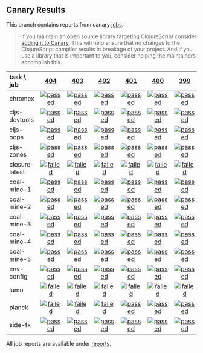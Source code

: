 ## Canary Results

This branch contains reports from canary [jobs](https://github.com/cljs-oss/canary/tree/jobs).

> If you maintain an open source library targeting ClojureScript consider [adding it to Canary](https://github.com/cljs-oss/canary/tree/master#how-to-participate). This will help ensure that no changes to the ClojureScript compiler results in breakage of your project. And if you use a library that is important to you, consider helping the maintainers accomplish this.

[//]: # (begin_overview_table)

| task \ job | <a href="reports/2018/06/04/job-000404-1.10.294-72e99c5" title="job #404 finished on 2018-06-04">404</a> | <a href="reports/2018/06/03/job-000403-1.10.294-72e99c5" title="job #403 finished on 2018-06-03">403</a> | <a href="reports/2018/06/02/job-000402-1.10.294-72e99c5" title="job #402 finished on 2018-06-02">402</a> | <a href="reports/2018/06/01/job-000401-1.10.288-2ad1470" title="job #401 finished on 2018-06-01">401</a> | <a href="reports/2018/05/31/job-000400-1.10.288-2ad1470" title="job #400 finished on 2018-05-31">400</a> | <a href="reports/2018/05/30/job-000399-1.10.288-2ad1470" title="job #399 finished on 2018-05-30">399</a> | <a href="reports/2018/05/29/job-000398-1.10.288-2ad1470" title="job #398 finished on 2018-05-29">398</a> | <a href="reports/2018/05/28/job-000397-1.10.288-2ad1470" title="job #397 finished on 2018-05-28">397</a> | <a href="reports/2018/05/27/job-000396-1.10.288-2ad1470" title="job #396 finished on 2018-05-27">396</a> | <a href="reports/2018/05/26/job-000395-1.10.288-2ad1470" title="job #395 finished on 2018-05-26">395</a> |
| :--- | :---: | :---: | :---: | :---: | :---: | :---: | :---: | :---: | :---: | :---: |
| chromex | <a href="reports/2018/06/04/job-000404-1.10.294-72e99c5#-chromex"><img title="passed" src="http://box.binaryage.com/s-passed.svg"><a> | <a href="reports/2018/06/03/job-000403-1.10.294-72e99c5#-chromex"><img title="passed" src="http://box.binaryage.com/s-passed.svg"><a> | <a href="reports/2018/06/02/job-000402-1.10.294-72e99c5#-chromex"><img title="passed" src="http://box.binaryage.com/s-passed.svg"><a> | <a href="reports/2018/06/01/job-000401-1.10.288-2ad1470#-chromex"><img title="passed" src="http://box.binaryage.com/s-passed.svg"><a> | <a href="reports/2018/05/31/job-000400-1.10.288-2ad1470#-chromex"><img title="passed" src="http://box.binaryage.com/s-passed.svg"><a> | <a href="reports/2018/05/30/job-000399-1.10.288-2ad1470#-chromex"><img title="passed" src="http://box.binaryage.com/s-passed.svg"><a> | <a href="reports/2018/05/29/job-000398-1.10.288-2ad1470#-chromex"><img title="passed" src="http://box.binaryage.com/s-passed.svg"><a> | <a href="reports/2018/05/28/job-000397-1.10.288-2ad1470#-chromex"><img title="passed" src="http://box.binaryage.com/s-passed.svg"><a> | <a href="reports/2018/05/27/job-000396-1.10.288-2ad1470#-chromex"><img title="passed" src="http://box.binaryage.com/s-passed.svg"><a> | <a href="reports/2018/05/26/job-000395-1.10.288-2ad1470#-chromex"><img title="passed" src="http://box.binaryage.com/s-passed.svg"><a> |
| cljs-devtools | <a href="reports/2018/06/04/job-000404-1.10.294-72e99c5#-cljs-devtools"><img title="passed" src="http://box.binaryage.com/s-passed.svg"><a> | <a href="reports/2018/06/03/job-000403-1.10.294-72e99c5#-cljs-devtools"><img title="passed" src="http://box.binaryage.com/s-passed.svg"><a> | <a href="reports/2018/06/02/job-000402-1.10.294-72e99c5#-cljs-devtools"><img title="passed" src="http://box.binaryage.com/s-passed.svg"><a> | <a href="reports/2018/06/01/job-000401-1.10.288-2ad1470#-cljs-devtools"><img title="passed" src="http://box.binaryage.com/s-passed.svg"><a> | <a href="reports/2018/05/31/job-000400-1.10.288-2ad1470#-cljs-devtools"><img title="passed" src="http://box.binaryage.com/s-passed.svg"><a> | <a href="reports/2018/05/30/job-000399-1.10.288-2ad1470#-cljs-devtools"><img title="passed" src="http://box.binaryage.com/s-passed.svg"><a> | <a href="reports/2018/05/29/job-000398-1.10.288-2ad1470#-cljs-devtools"><img title="passed" src="http://box.binaryage.com/s-passed.svg"><a> | <a href="reports/2018/05/28/job-000397-1.10.288-2ad1470#-cljs-devtools"><img title="passed" src="http://box.binaryage.com/s-passed.svg"><a> | <a href="reports/2018/05/27/job-000396-1.10.288-2ad1470#-cljs-devtools"><img title="passed" src="http://box.binaryage.com/s-passed.svg"><a> | <a href="reports/2018/05/26/job-000395-1.10.288-2ad1470#-cljs-devtools"><img title="passed" src="http://box.binaryage.com/s-passed.svg"><a> |
| cljs-oops | <a href="reports/2018/06/04/job-000404-1.10.294-72e99c5#-cljs-oops"><img title="passed" src="http://box.binaryage.com/s-passed.svg"><a> | <a href="reports/2018/06/03/job-000403-1.10.294-72e99c5#-cljs-oops"><img title="passed" src="http://box.binaryage.com/s-passed.svg"><a> | <a href="reports/2018/06/02/job-000402-1.10.294-72e99c5#-cljs-oops"><img title="passed" src="http://box.binaryage.com/s-passed.svg"><a> | <a href="reports/2018/06/01/job-000401-1.10.288-2ad1470#-cljs-oops"><img title="passed" src="http://box.binaryage.com/s-passed.svg"><a> | <a href="reports/2018/05/31/job-000400-1.10.288-2ad1470#-cljs-oops"><img title="passed" src="http://box.binaryage.com/s-passed.svg"><a> | <a href="reports/2018/05/30/job-000399-1.10.288-2ad1470#-cljs-oops"><img title="passed" src="http://box.binaryage.com/s-passed.svg"><a> | <a href="reports/2018/05/29/job-000398-1.10.288-2ad1470#-cljs-oops"><img title="passed" src="http://box.binaryage.com/s-passed.svg"><a> | <a href="reports/2018/05/28/job-000397-1.10.288-2ad1470#-cljs-oops"><img title="passed" src="http://box.binaryage.com/s-passed.svg"><a> | <a href="reports/2018/05/27/job-000396-1.10.288-2ad1470#-cljs-oops"><img title="passed" src="http://box.binaryage.com/s-passed.svg"><a> | <a href="reports/2018/05/26/job-000395-1.10.288-2ad1470#-cljs-oops"><img title="passed" src="http://box.binaryage.com/s-passed.svg"><a> |
| cljs-zones | <a href="reports/2018/06/04/job-000404-1.10.294-72e99c5#-cljs-zones"><img title="passed" src="http://box.binaryage.com/s-passed.svg"><a> | <a href="reports/2018/06/03/job-000403-1.10.294-72e99c5#-cljs-zones"><img title="passed" src="http://box.binaryage.com/s-passed.svg"><a> | <a href="reports/2018/06/02/job-000402-1.10.294-72e99c5#-cljs-zones"><img title="passed" src="http://box.binaryage.com/s-passed.svg"><a> | <a href="reports/2018/06/01/job-000401-1.10.288-2ad1470#-cljs-zones"><img title="passed" src="http://box.binaryage.com/s-passed.svg"><a> | <a href="reports/2018/05/31/job-000400-1.10.288-2ad1470#-cljs-zones"><img title="passed" src="http://box.binaryage.com/s-passed.svg"><a> | <a href="reports/2018/05/30/job-000399-1.10.288-2ad1470#-cljs-zones"><img title="passed" src="http://box.binaryage.com/s-passed.svg"><a> | <a href="reports/2018/05/29/job-000398-1.10.288-2ad1470#-cljs-zones"><img title="passed" src="http://box.binaryage.com/s-passed.svg"><a> | <a href="reports/2018/05/28/job-000397-1.10.288-2ad1470#-cljs-zones"><img title="passed" src="http://box.binaryage.com/s-passed.svg"><a> | <a href="reports/2018/05/27/job-000396-1.10.288-2ad1470#-cljs-zones"><img title="passed" src="http://box.binaryage.com/s-passed.svg"><a> | <a href="reports/2018/05/26/job-000395-1.10.288-2ad1470#-cljs-zones"><img title="passed" src="http://box.binaryage.com/s-passed.svg"><a> |
| closure-latest | <a href="reports/2018/06/04/job-000404-1.10.294-72e99c5#-closure-latest"><img title="failed" src="http://box.binaryage.com/s-failed.svg"><a> | <a href="reports/2018/06/03/job-000403-1.10.294-72e99c5#-closure-latest"><img title="failed" src="http://box.binaryage.com/s-failed.svg"><a> | <a href="reports/2018/06/02/job-000402-1.10.294-72e99c5#-closure-latest"><img title="failed" src="http://box.binaryage.com/s-failed.svg"><a> | <a href="reports/2018/06/01/job-000401-1.10.288-2ad1470#-closure-latest"><img title="failed" src="http://box.binaryage.com/s-failed.svg"><a> | <a href="reports/2018/05/31/job-000400-1.10.288-2ad1470#-closure-latest"><img title="failed" src="http://box.binaryage.com/s-failed.svg"><a> | <a href="reports/2018/05/30/job-000399-1.10.288-2ad1470#-closure-latest"><img title="failed" src="http://box.binaryage.com/s-failed.svg"><a> | <a href="reports/2018/05/29/job-000398-1.10.288-2ad1470#-closure-latest"><img title="failed" src="http://box.binaryage.com/s-failed.svg"><a> | <a href="reports/2018/05/28/job-000397-1.10.288-2ad1470#-closure-latest"><img title="failed" src="http://box.binaryage.com/s-failed.svg"><a> | <a href="reports/2018/05/27/job-000396-1.10.288-2ad1470#-closure-latest"><img title="failed" src="http://box.binaryage.com/s-failed.svg"><a> | <a href="reports/2018/05/26/job-000395-1.10.288-2ad1470#-closure-latest"><img title="failed" src="http://box.binaryage.com/s-failed.svg"><a> |
| coal-mine-1 | <a href="reports/2018/06/04/job-000404-1.10.294-72e99c5#-coal-mine-1"><img title="passed" src="http://box.binaryage.com/s-passed.svg"><a> | <a href="reports/2018/06/03/job-000403-1.10.294-72e99c5#-coal-mine-1"><img title="passed" src="http://box.binaryage.com/s-passed.svg"><a> | <a href="reports/2018/06/02/job-000402-1.10.294-72e99c5#-coal-mine-1"><img title="passed" src="http://box.binaryage.com/s-passed.svg"><a> | <a href="reports/2018/06/01/job-000401-1.10.288-2ad1470#-coal-mine-1"><img title="passed" src="http://box.binaryage.com/s-passed.svg"><a> | <a href="reports/2018/05/31/job-000400-1.10.288-2ad1470#-coal-mine-1"><img title="passed" src="http://box.binaryage.com/s-passed.svg"><a> | <a href="reports/2018/05/30/job-000399-1.10.288-2ad1470#-coal-mine-1"><img title="passed" src="http://box.binaryage.com/s-passed.svg"><a> | <a href="reports/2018/05/29/job-000398-1.10.288-2ad1470#-coal-mine-1"><img title="passed" src="http://box.binaryage.com/s-passed.svg"><a> | <a href="reports/2018/05/28/job-000397-1.10.288-2ad1470#-coal-mine-1"><img title="passed" src="http://box.binaryage.com/s-passed.svg"><a> | <a href="reports/2018/05/27/job-000396-1.10.288-2ad1470#-coal-mine-1"><img title="passed" src="http://box.binaryage.com/s-passed.svg"><a> | <a href="reports/2018/05/26/job-000395-1.10.288-2ad1470#-coal-mine-1"><img title="passed" src="http://box.binaryage.com/s-passed.svg"><a> |
| coal-mine-2 | <a href="reports/2018/06/04/job-000404-1.10.294-72e99c5#-coal-mine-2"><img title="passed" src="http://box.binaryage.com/s-passed.svg"><a> | <a href="reports/2018/06/03/job-000403-1.10.294-72e99c5#-coal-mine-2"><img title="passed" src="http://box.binaryage.com/s-passed.svg"><a> | <a href="reports/2018/06/02/job-000402-1.10.294-72e99c5#-coal-mine-2"><img title="passed" src="http://box.binaryage.com/s-passed.svg"><a> | <a href="reports/2018/06/01/job-000401-1.10.288-2ad1470#-coal-mine-2"><img title="passed" src="http://box.binaryage.com/s-passed.svg"><a> | <a href="reports/2018/05/31/job-000400-1.10.288-2ad1470#-coal-mine-2"><img title="passed" src="http://box.binaryage.com/s-passed.svg"><a> | <a href="reports/2018/05/30/job-000399-1.10.288-2ad1470#-coal-mine-2"><img title="passed" src="http://box.binaryage.com/s-passed.svg"><a> | <a href="reports/2018/05/29/job-000398-1.10.288-2ad1470#-coal-mine-2"><img title="passed" src="http://box.binaryage.com/s-passed.svg"><a> | <a href="reports/2018/05/28/job-000397-1.10.288-2ad1470#-coal-mine-2"><img title="passed" src="http://box.binaryage.com/s-passed.svg"><a> | <a href="reports/2018/05/27/job-000396-1.10.288-2ad1470#-coal-mine-2"><img title="passed" src="http://box.binaryage.com/s-passed.svg"><a> | <a href="reports/2018/05/26/job-000395-1.10.288-2ad1470#-coal-mine-2"><img title="passed" src="http://box.binaryage.com/s-passed.svg"><a> |
| coal-mine-3 | <a href="reports/2018/06/04/job-000404-1.10.294-72e99c5#-coal-mine-3"><img title="passed" src="http://box.binaryage.com/s-passed.svg"><a> | <a href="reports/2018/06/03/job-000403-1.10.294-72e99c5#-coal-mine-3"><img title="passed" src="http://box.binaryage.com/s-passed.svg"><a> | <a href="reports/2018/06/02/job-000402-1.10.294-72e99c5#-coal-mine-3"><img title="passed" src="http://box.binaryage.com/s-passed.svg"><a> | <a href="reports/2018/06/01/job-000401-1.10.288-2ad1470#-coal-mine-3"><img title="passed" src="http://box.binaryage.com/s-passed.svg"><a> | <a href="reports/2018/05/31/job-000400-1.10.288-2ad1470#-coal-mine-3"><img title="passed" src="http://box.binaryage.com/s-passed.svg"><a> | <a href="reports/2018/05/30/job-000399-1.10.288-2ad1470#-coal-mine-3"><img title="passed" src="http://box.binaryage.com/s-passed.svg"><a> | <a href="reports/2018/05/29/job-000398-1.10.288-2ad1470#-coal-mine-3"><img title="passed" src="http://box.binaryage.com/s-passed.svg"><a> | <a href="reports/2018/05/28/job-000397-1.10.288-2ad1470#-coal-mine-3"><img title="passed" src="http://box.binaryage.com/s-passed.svg"><a> | <a href="reports/2018/05/27/job-000396-1.10.288-2ad1470#-coal-mine-3"><img title="passed" src="http://box.binaryage.com/s-passed.svg"><a> | <a href="reports/2018/05/26/job-000395-1.10.288-2ad1470#-coal-mine-3"><img title="passed" src="http://box.binaryage.com/s-passed.svg"><a> |
| coal-mine-4 | <a href="reports/2018/06/04/job-000404-1.10.294-72e99c5#-coal-mine-4"><img title="passed" src="http://box.binaryage.com/s-passed.svg"><a> | <a href="reports/2018/06/03/job-000403-1.10.294-72e99c5#-coal-mine-4"><img title="passed" src="http://box.binaryage.com/s-passed.svg"><a> | <a href="reports/2018/06/02/job-000402-1.10.294-72e99c5#-coal-mine-4"><img title="passed" src="http://box.binaryage.com/s-passed.svg"><a> | <a href="reports/2018/06/01/job-000401-1.10.288-2ad1470#-coal-mine-4"><img title="passed" src="http://box.binaryage.com/s-passed.svg"><a> | <a href="reports/2018/05/31/job-000400-1.10.288-2ad1470#-coal-mine-4"><img title="passed" src="http://box.binaryage.com/s-passed.svg"><a> | <a href="reports/2018/05/30/job-000399-1.10.288-2ad1470#-coal-mine-4"><img title="passed" src="http://box.binaryage.com/s-passed.svg"><a> | <a href="reports/2018/05/29/job-000398-1.10.288-2ad1470#-coal-mine-4"><img title="passed" src="http://box.binaryage.com/s-passed.svg"><a> | <a href="reports/2018/05/28/job-000397-1.10.288-2ad1470#-coal-mine-4"><img title="passed" src="http://box.binaryage.com/s-passed.svg"><a> | <a href="reports/2018/05/27/job-000396-1.10.288-2ad1470#-coal-mine-4"><img title="passed" src="http://box.binaryage.com/s-passed.svg"><a> | <a href="reports/2018/05/26/job-000395-1.10.288-2ad1470#-coal-mine-4"><img title="passed" src="http://box.binaryage.com/s-passed.svg"><a> |
| coal-mine-5 | <a href="reports/2018/06/04/job-000404-1.10.294-72e99c5#-coal-mine-5"><img title="passed" src="http://box.binaryage.com/s-passed.svg"><a> | <a href="reports/2018/06/03/job-000403-1.10.294-72e99c5#-coal-mine-5"><img title="passed" src="http://box.binaryage.com/s-passed.svg"><a> | <a href="reports/2018/06/02/job-000402-1.10.294-72e99c5#-coal-mine-5"><img title="passed" src="http://box.binaryage.com/s-passed.svg"><a> | <a href="reports/2018/06/01/job-000401-1.10.288-2ad1470#-coal-mine-5"><img title="passed" src="http://box.binaryage.com/s-passed.svg"><a> | <a href="reports/2018/05/31/job-000400-1.10.288-2ad1470#-coal-mine-5"><img title="passed" src="http://box.binaryage.com/s-passed.svg"><a> | <a href="reports/2018/05/30/job-000399-1.10.288-2ad1470#-coal-mine-5"><img title="passed" src="http://box.binaryage.com/s-passed.svg"><a> | <a href="reports/2018/05/29/job-000398-1.10.288-2ad1470#-coal-mine-5"><img title="passed" src="http://box.binaryage.com/s-passed.svg"><a> | <a href="reports/2018/05/28/job-000397-1.10.288-2ad1470#-coal-mine-5"><img title="passed" src="http://box.binaryage.com/s-passed.svg"><a> | <a href="reports/2018/05/27/job-000396-1.10.288-2ad1470#-coal-mine-5"><img title="passed" src="http://box.binaryage.com/s-passed.svg"><a> | <a href="reports/2018/05/26/job-000395-1.10.288-2ad1470#-coal-mine-5"><img title="passed" src="http://box.binaryage.com/s-passed.svg"><a> |
| env-config | <a href="reports/2018/06/04/job-000404-1.10.294-72e99c5#-env-config"><img title="passed" src="http://box.binaryage.com/s-passed.svg"><a> | <a href="reports/2018/06/03/job-000403-1.10.294-72e99c5#-env-config"><img title="passed" src="http://box.binaryage.com/s-passed.svg"><a> | <a href="reports/2018/06/02/job-000402-1.10.294-72e99c5#-env-config"><img title="passed" src="http://box.binaryage.com/s-passed.svg"><a> | <a href="reports/2018/06/01/job-000401-1.10.288-2ad1470#-env-config"><img title="passed" src="http://box.binaryage.com/s-passed.svg"><a> | <a href="reports/2018/05/31/job-000400-1.10.288-2ad1470#-env-config"><img title="passed" src="http://box.binaryage.com/s-passed.svg"><a> | <a href="reports/2018/05/30/job-000399-1.10.288-2ad1470#-env-config"><img title="passed" src="http://box.binaryage.com/s-passed.svg"><a> | <a href="reports/2018/05/29/job-000398-1.10.288-2ad1470#-env-config"><img title="passed" src="http://box.binaryage.com/s-passed.svg"><a> | <a href="reports/2018/05/28/job-000397-1.10.288-2ad1470#-env-config"><img title="failed" src="http://box.binaryage.com/s-failed.svg"><a> | <a href="reports/2018/05/27/job-000396-1.10.288-2ad1470#-env-config"><img title="failed" src="http://box.binaryage.com/s-failed.svg"><a> | <a href="reports/2018/05/26/job-000395-1.10.288-2ad1470#-env-config"><img title="failed" src="http://box.binaryage.com/s-failed.svg"><a> |
| lumo | <a href="reports/2018/06/04/job-000404-1.10.294-72e99c5#-lumo"><img title="failed" src="http://box.binaryage.com/s-failed.svg"><a> | <a href="reports/2018/06/03/job-000403-1.10.294-72e99c5#-lumo"><img title="failed" src="http://box.binaryage.com/s-failed.svg"><a> | <a href="reports/2018/06/02/job-000402-1.10.294-72e99c5#-lumo"><img title="failed" src="http://box.binaryage.com/s-failed.svg"><a> | <a href="reports/2018/06/01/job-000401-1.10.288-2ad1470#-lumo"><img title="failed" src="http://box.binaryage.com/s-failed.svg"><a> | <a href="reports/2018/05/31/job-000400-1.10.288-2ad1470#-lumo"><img title="failed" src="http://box.binaryage.com/s-failed.svg"><a> | <a href="reports/2018/05/30/job-000399-1.10.288-2ad1470#-lumo"><img title="failed" src="http://box.binaryage.com/s-failed.svg"><a> | <a href="reports/2018/05/29/job-000398-1.10.288-2ad1470#-lumo"><img title="failed" src="http://box.binaryage.com/s-failed.svg"><a> | <a href="reports/2018/05/28/job-000397-1.10.288-2ad1470#-lumo"><img title="failed" src="http://box.binaryage.com/s-failed.svg"><a> | <a href="reports/2018/05/27/job-000396-1.10.288-2ad1470#-lumo"><img title="failed" src="http://box.binaryage.com/s-failed.svg"><a> | <a href="reports/2018/05/26/job-000395-1.10.288-2ad1470#-lumo"><img title="failed" src="http://box.binaryage.com/s-failed.svg"><a> |
| planck | <a href="reports/2018/06/04/job-000404-1.10.294-72e99c5#-planck"><img title="failed" src="http://box.binaryage.com/s-failed.svg"><a> | <a href="reports/2018/06/03/job-000403-1.10.294-72e99c5#-planck"><img title="failed" src="http://box.binaryage.com/s-failed.svg"><a> | <a href="reports/2018/06/02/job-000402-1.10.294-72e99c5#-planck"><img title="failed" src="http://box.binaryage.com/s-failed.svg"><a> | <a href="reports/2018/06/01/job-000401-1.10.288-2ad1470#-planck"><img title="passed" src="http://box.binaryage.com/s-passed.svg"><a> | <a href="reports/2018/05/31/job-000400-1.10.288-2ad1470#-planck"><img title="passed" src="http://box.binaryage.com/s-passed.svg"><a> | <a href="reports/2018/05/30/job-000399-1.10.288-2ad1470#-planck"><img title="passed" src="http://box.binaryage.com/s-passed.svg"><a> | <a href="reports/2018/05/29/job-000398-1.10.288-2ad1470#-planck"><img title="passed" src="http://box.binaryage.com/s-passed.svg"><a> | <a href="reports/2018/05/28/job-000397-1.10.288-2ad1470#-planck"><img title="passed" src="http://box.binaryage.com/s-passed.svg"><a> | <a href="reports/2018/05/27/job-000396-1.10.288-2ad1470#-planck"><img title="passed" src="http://box.binaryage.com/s-passed.svg"><a> | <a href="reports/2018/05/26/job-000395-1.10.288-2ad1470#-planck"><img title="passed" src="http://box.binaryage.com/s-passed.svg"><a> |
| side-fx | <a href="reports/2018/06/04/job-000404-1.10.294-72e99c5#-side-fx"><img title="passed" src="http://box.binaryage.com/s-passed.svg"><a> | <a href="reports/2018/06/03/job-000403-1.10.294-72e99c5#-side-fx"><img title="passed" src="http://box.binaryage.com/s-passed.svg"><a> | <a href="reports/2018/06/02/job-000402-1.10.294-72e99c5#-side-fx"><img title="passed" src="http://box.binaryage.com/s-passed.svg"><a> | <a href="reports/2018/06/01/job-000401-1.10.288-2ad1470#-side-fx"><img title="passed" src="http://box.binaryage.com/s-passed.svg"><a> | <a href="reports/2018/05/31/job-000400-1.10.288-2ad1470#-side-fx"><img title="passed" src="http://box.binaryage.com/s-passed.svg"><a> | <a href="reports/2018/05/30/job-000399-1.10.288-2ad1470#-side-fx"><img title="passed" src="http://box.binaryage.com/s-passed.svg"><a> | <a href="reports/2018/05/29/job-000398-1.10.288-2ad1470#-side-fx"><img title="passed" src="http://box.binaryage.com/s-passed.svg"><a> | <a href="reports/2018/05/28/job-000397-1.10.288-2ad1470#-side-fx"><img title="passed" src="http://box.binaryage.com/s-passed.svg"><a> | <a href="reports/2018/05/27/job-000396-1.10.288-2ad1470#-side-fx"><img title="passed" src="http://box.binaryage.com/s-passed.svg"><a> | <a href="reports/2018/05/26/job-000395-1.10.288-2ad1470#-side-fx"><img title="passed" src="http://box.binaryage.com/s-passed.svg"><a> |

[//]: # (end_overview_table)

All job reports are available under [reports](reports).
